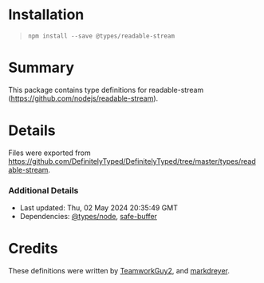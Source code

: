 # Installation
> `npm install --save @types/readable-stream`

# Summary
This package contains type definitions for readable-stream (https://github.com/nodejs/readable-stream).

# Details
Files were exported from https://github.com/DefinitelyTyped/DefinitelyTyped/tree/master/types/readable-stream.

### Additional Details
 * Last updated: Thu, 02 May 2024 20:35:49 GMT
 * Dependencies: [@types/node](https://npmjs.com/package/@types/node), [safe-buffer](https://npmjs.com/package/safe-buffer)

# Credits
These definitions were written by [TeamworkGuy2](https://github.com/TeamworkGuy2), and [markdreyer](https://github.com/markdreyer).

